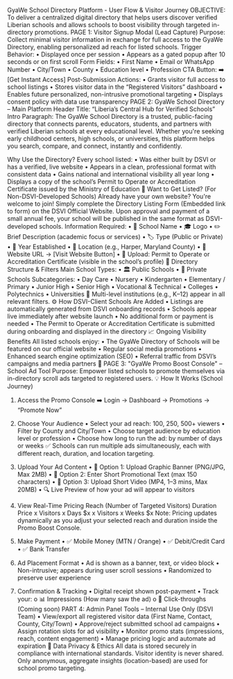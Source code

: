 

GyaWe School Directory Platform - User Flow & Visitor Journey
OBJECTIVE:
To deliver a centralized digital directory that helps users discover verified Liberian schools and allows schools to boost visibility through targeted in-directory promotions.
PAGE 1: Visitor Signup Modal (Lead Capture)
Purpose: Collect minimal visitor information in exchange for full access to the GyaWe Directory, enabling personalized ad reach for listed schools.
Trigger Behavior:
• Displayed once per session
• Appears as a gated popup after 10 seconds or on first scroll
Form Fields:
• First Name
• Email or WhatsApp Number
• City/Town
• County
• Education level
• Profession
CTA Button: ➡️ [Get Instant Access]
Post-Submission Actions:
• Grants visitor full access to school listings
• Stores visitor data in the “Registered Visitors” dashboard
• Enables future personalized, non-intrusive promotional targeting
• Displays consent policy with data use transparency
PAGE 2: GyaWe School Directory – Main Platform
Header Title: “Liberia’s Central Hub for Verified Schools”
Intro Paragraph:
The GyaWe School Directory is a trusted, public-facing directory that connects parents, educators, students, and partners with verified Liberian schools at every educational level. 
Whether you're seeking early childhood centers, high schools, or universities, this platform helps you search, compare, and connect, instantly and confidently.

Why Use the Directory?
Every school listed:
• Was either built by DSVI or has a verified, live website
• Appears in a clean, professional format with consistent data
• Gains national and international visibility all year long
• Displays a copy of the school’s Permit to Operate or Accreditation Certificate issued by the Ministry of Education
📝 Want to Get Listed? (For Non-DSVI-Developed Schools)
Already have your own website? You're welcome to join!
Simply complete the Directory Listing Form (Embedded link to form) on the DSVI Official Website. Upon approval and payment of a small annual fee, your school will be published in the same format as DSVI-developed schools.
Information Required:
• 🏫 School Name
• 🎓 Logo
• ✏️ Brief Description (academic focus or services)
• 🏷️ Type (Public or Private)
• 🏫 Year Established
• 📍 Location (e.g., Harper, Maryland County)
• 🔗 Website URL → [Visit Website Button]
• 📄 Upload: Permit to Operate or Accreditation Certificate (visible in the school’s profile)
📁 Directory Structure & Filters
Main School Types:
• 🏛 Public Schools
• 🏫 Private Schools
Subcategories:
• Day Care
• Nursery
• Kindergarten
• Elementary / Primary
• Junior High
• Senior High
• Vocational & Technical
• Colleges
• Polytechnics
• Universities
📌 Multi-level institutions (e.g., K–12) appear in all relevant filters.
⚙️ How DSVI-Client Schools Are Added
• Listings are automatically generated from DSVI onboarding records
• Schools appear live immediately after website launch
• No additional form or payment is needed
• The Permit to Operate or Accreditation Certificate is submitted during onboarding and displayed in the directory
📈 Ongoing Visibility Benefits
All listed schools enjoy:
• The GyaWe Directory of Schools will be featured on our official website
• Regular social media promotions
• Enhanced search engine optimization (SEO)
• Referral traffic from DSVI’s campaigns and media partners
🚀 PAGE 3: "GyaWe Promo Boost Console" – School Ad Tool
Purpose: Empower listed schools to promote themselves via in-directory scroll ads targeted to registered users.
💡 How It Works (School Journey)
1. Access the Promo Console
➡️ Login → Dashboard → Promotions → “Promote Now”
2. Choose Your Audience
• Select your ad reach: 100, 250, 500+ viewers
• Filter by County and City/Town
• Choose target audience by education level or profession
• Choose how long to run the ad: by number of days or weeks
✅ Schools can run multiple ads simultaneously, each with different reach, duration, and location targeting.

3. Upload Your Ad Content
• 📸 Option 1: Upload Graphic Banner (PNG/JPG, Max 2MB)
• 📝 Option 2: Enter Short Promotional Text (max 150 characters)
• 🎥 Option 3: Upload Short Video (MP4, 1–3 mins, Max 20MB)
• 🔍 Live Preview of how your ad will appear to visitors
4. View Real-Time Pricing
Reach (Number of Targeted Visitors)	Duration	Price
x Visitors	x Days	$x
x Visitors	x Weeks	$x
Note: Pricing updates dynamically as you adjust your selected reach and duration inside the Promo Boost Console.
5. Make Payment
• ✅ Mobile Money (MTN / Orange)
• ✅ Debit/Credit Card
• ✅ Bank Transfer
6. Ad Placement Format
• Ad is shown as a banner, text, or video block
• Non-intrusive; appears during user scroll sessions
• Randomized to preserve user experience
7. Confirmation & Tracking
• Digital receipt shown post-payment
• Track your:
o 📊 Impressions (How many saw the ad)
o 🔁 Click-throughs (Coming soon)
PART 4: Admin Panel Tools – Internal Use Only (DSVI Team)
• View/export all registered visitor data (First Name, Contact, County, City/Town)
• Approve/reject submitted school ad campaigns
• Assign rotation slots for ad visibility
• Monitor promo stats (impressions, reach, content engagement)
• Manage pricing logic and automate ad expiration
🔐 Data Privacy & Ethics
All data is stored securely in compliance with international standards.
Visitor identity is never shared. Only anonymous, aggregate insights (location-based) are used for school promo targeting.
